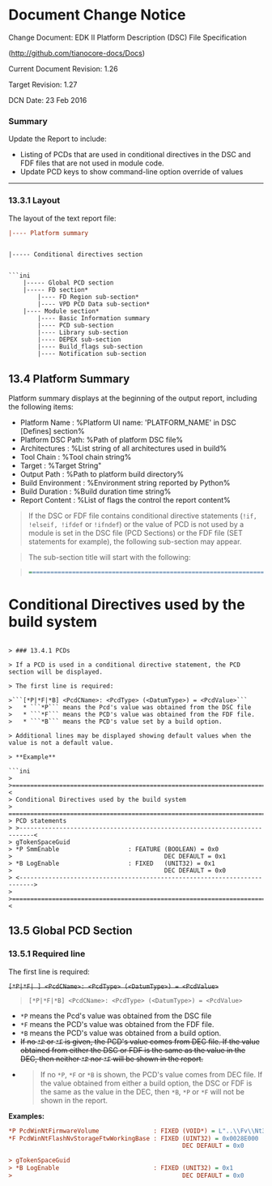 # Document Change Notice

Change Document: EDK II Platform Description (DSC) File Specification

(http://github.com/tianocore-docs/Docs)

Current Document Revision: 1.26

Target Revision: 1.27

DCN Date: 23 Feb 2016

### Summary

Update the Report to include:
* Listing of PCDs that are used in conditional directives in the DSC and FDF files that are not used in module code.
* Update PCD keys to show command-line option override of values


---

### 13.3.1 Layout
The layout of the text report file:
```ini
|---- Platform summary
```
>```ini
    |----- Conditional directives section
```

```ini
    |----- Global PCD section
    |----- FD section*
        |---- FD Region sub-section*
        |---- VPD PCD Data sub-section*
    |---- Module section*
        |---- Basic Information summary
        |---- PCD sub-section
        |---- Library sub-section
        |---- DEPEX sub-section
        |---- Build_flags sub-section
        |---- Notification sub-section
```

## 13.4 Platform Summary

Platform summary displays at the beginning of the output report, including the
following items:

* Platform Name : %Platform UI name: 'PLATFORM_NAME' in DSC [Defines] section%
* Platform DSC Path: %Path of platform DSC file%
* Architectures : %List string of all architectures used in build%
* Tool Chain : %Tool chain string%
* Target : %Target String"
* Output Path : %Path to platform build directory%
* Build Environment : %Environment string reported by Python%
* Build Duration : %Build duration time string%
* Report Content : %List of flags the control the report content%

>If the DSC or FDF file contains conditional directive statements (```!if, !elseif, !ifdef``` or ```!ifndef```) or the value of PCD is not used by a module is set in the DSC file (PCD Sections) or the FDF file (SET statements for example), the following sub-section may appear.

>The sub-section title will start with the following:

> ```ini
>==========================================================================<
Conditional Directives used by the build system
============================================================================
```

> ### 13.4.1 PCDs

> If a PCD is used in a conditional directive statement, the PCD section will be displayed.

> The first line is required:

>```[*P|*F|*B] <PcdCName>: <PcdType> (<DatumType>) = <PcdValue>```
>   * ```*P``` means the Pcd's value was obtained from the DSC file
>   * ```*F``` means the PCD's value was obtained from the FDF file.
>   * ```*B``` means the PCD's value set by a build option.

> Additional lines may be displayed showing default values when the value is not a default value.

> **Example**

```ini
> >==========================================================================<
> Conditional Directives used by the build system
> ============================================================================
> PCD statements
> >--------------------------------------------------------------------------<
> gTokenSpaceGuid
> *P SmmEnable                   : FEATURE (BOOLEAN) = 0x0
>                                          DEC DEFAULT = 0x1
> *B LogEnable                   : FIXED   (UNIT32) = 0x1
>                                          DEC DEFAULT = 0x0
> <-------------------------------------------------------------------------->
> >==========================================================================<

```


## 13.5 Global PCD Section

### 13.5.1 Required line
The first line is required:

~~```[*P|*F| ] <PcdCName>: <PcdType> (<DatumType>) = <PcdValue>```~~
>```[*P|*F|*B] <PcdCName>: <PcdType> (<DatumType>) = <PcdValue>```

* ```*P``` means the Pcd's value was obtained from the DSC file
* ```*F``` means the PCD's value was obtained from the FDF file.
* ```*B``` means the PCD's value was obtained from a build option.
* ~~If no ```*P``` or ```*F``` is given, the PCD's value comes from DEC file. If the value obtained from either the DSC or FDF is the same as the value in the DEC, then neither ```*P``` nor ```*F``` will be shown in the report.~~
* >If no ```*P```, ```*F``` or ```*B``` is shown, the PCD's value comes from DEC file. If the value obtained from either a build option, the DSC or FDF is the same as the value in the DEC, then ```*B```, ```*P``` or ```*F``` will not be shown in the report.

**Examples:**

```ini
*P PcdWinNtFirmwareVolume               : FIXED (VOID*) = L"..\\Fv\\Nt32.fd"
*F PcdWinNtFlashNvStorageFtwWorkingBase : FIXED (UINT32) = 0x0028E000
                                                DEC DEFAULT = 0x0

> gTokenSpaceGuid
> *B LogEnable                          : FIXED (UNIT32) = 0x1
>                                               DEC DEFAULT = 0x0

```
